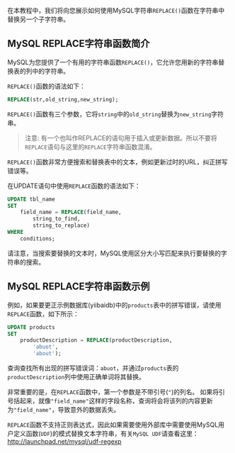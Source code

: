 在本教程中，我们将向您展示如何使用MySQL字符串`REPLACE()`函数在字符串中替换另一个子字符串。

## MySQL REPLACE字符串函数简介

MySQL为您提供了一个有用的字符串函数`REPLACE()`，它允许您用新的字符串替换表的列中的字符串。

`REPLACE()`函数的语法如下：

```sql
REPLACE(str,old_string,new_string);
```

`REPLACE()`函数有三个参数，它将`string`中的`old_string`替换为`new_string`字符串。

> 注意: 有一个也叫作REPLACE的语句用于插入或更新数据。所以不要将`REPLACE`语句与这里的`REPLACE`字符串函数混淆。

`REPLACE()`函数非常方便搜索和替换表中的文本，例如更新过时的URL，纠正拼写错误等。

在UPDATE语句中使用`REPLACE`函数的语法如下：

```sql
UPDATE tbl_name 
SET 
    field_name = REPLACE(field_name,
        string_to_find,
        string_to_replace)
WHERE
    conditions;
```

请注意，当搜索要替换的文本时，MySQL使用区分大小写匹配来执行要替换的字符串的搜索。

## MySQL REPLACE字符串函数示例

例如，如果要更正示例数据库(yiibaidb)中的`products`表中的拼写错误，请使用`REPLACE`函数，如下所示：

```sql
UPDATE products 
SET 
    productDescription = REPLACE(productDescription,
        'abuot',
        'about');
```

查询查找所有出现的拼写错误词：`abuot`，并通过`products`表的`productDescription`列中使用正确单词将其替换。

非常重要的是，在`REPLACE`函数中，第一个参数是不带引号(`"`)的列名。 如果将引号括起来，就像`"field_name"`这样的字段名称，查询将会将该列的内容更新为`"field_name"`，导致意外的数据丢失。

`REPLACE`函数不支持正则表达式，因此如果需要使用外部库中需要使用MySQL用户定义函数(`UDF`)的模式替换文本字符串，有关`MySQL UDF`请查看这里： http://launchpad.net/mysql/udf-regexp